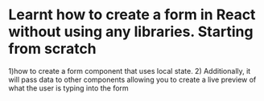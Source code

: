 # Learnt how to create a form in React without using any libraries. Starting from scratch

 1)how to create a form component that uses local state.
2) Additionally, it will pass data to other components allowing you to create a live preview of what the user is typing into the form 
